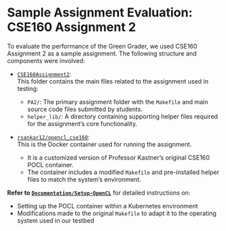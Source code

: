 # Sample Assignment Evaluation: CSE160 Assignment 2

To evaluate the performance of the Green Grader, we used CSE160 Assignment 2 as a sample assignment. The following structure and components were involved:

- [`CSE160Assignment2`](./CSE160Assignment2):  
  This folder contains the main files related to the assignment used in testing:
  - `PA2/`: The primary assignment folder with the `Makefile` and main source code files submitted by students.
  - `helper_lib/`: A directory containing supporting helper files required for the assignment’s core functionality.

- [`rsankar12/opencl_cse160`](https://hub.docker.com/r/rsankar12/opencl_cse160):  
  This is the Docker container used for running the assignment.  
  - It is a customized version of Professor Kastner’s original CSE160 POCL container.
  - The container includes a modified `Makefile` and pre-installed helper files to match the system’s environment.

**Refer to [`Documentation/Setup-OpenCL`](./Documentation/Setup-OpenCL/README.md)** for detailed instructions on:
- Setting up the POCL container within a Kubernetes environment
- Modifications made to the original `Makefile` to adapt it to the operating system used in our testbed
